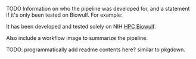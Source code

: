 TODO Information on who the pipeline was developed for, and a statement if it's only been tested on Biowulf. For example:

It has been developed and tested solely on NIH [HPC Biowulf](https://hpc.nih.gov/).

Also include a workflow image to summarize the pipeline.

TODO: programmatically add readme contents here? similar to pkgdown.